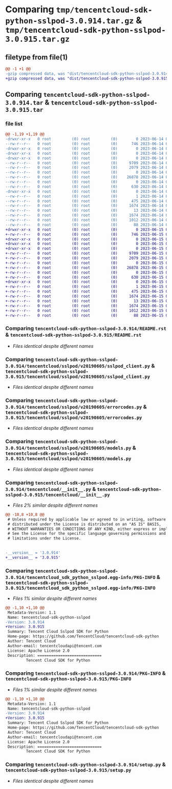 # Comparing `tmp/tencentcloud-sdk-python-sslpod-3.0.914.tar.gz` & `tmp/tencentcloud-sdk-python-sslpod-3.0.915.tar.gz`

## filetype from file(1)

```diff
@@ -1 +1 @@
-gzip compressed data, was "dist/tencentcloud-sdk-python-sslpod-3.0.914.tar", last modified: Wed Jun 14 00:33:38 2023, max compression
+gzip compressed data, was "dist/tencentcloud-sdk-python-sslpod-3.0.915.tar", last modified: Thu Jun 15 00:32:54 2023, max compression
```

## Comparing `tencentcloud-sdk-python-sslpod-3.0.914.tar` & `tencentcloud-sdk-python-sslpod-3.0.915.tar`

### file list

```diff
@@ -1,19 +1,19 @@
-drwxr-xr-x   0 root         (0) root         (0)        0 2023-06-14 00:33:38.000000 tencentcloud-sdk-python-sslpod-3.0.914/
--rw-r--r--   0 root         (0) root         (0)      746 2023-06-14 00:33:38.000000 tencentcloud-sdk-python-sslpod-3.0.914/README.rst
-drwxr-xr-x   0 root         (0) root         (0)        0 2023-06-14 00:33:38.000000 tencentcloud-sdk-python-sslpod-3.0.914/tencentcloud/
-drwxr-xr-x   0 root         (0) root         (0)        0 2023-06-14 00:33:38.000000 tencentcloud-sdk-python-sslpod-3.0.914/tencentcloud/sslpod/
-drwxr-xr-x   0 root         (0) root         (0)        0 2023-06-14 00:33:38.000000 tencentcloud-sdk-python-sslpod-3.0.914/tencentcloud/sslpod/v20190605/
--rw-r--r--   0 root         (0) root         (0)     9709 2023-06-14 00:33:38.000000 tencentcloud-sdk-python-sslpod-3.0.914/tencentcloud/sslpod/v20190605/sslpod_client.py
--rw-r--r--   0 root         (0) root         (0)     2079 2023-06-14 00:33:38.000000 tencentcloud-sdk-python-sslpod-3.0.914/tencentcloud/sslpod/v20190605/errorcodes.py
--rw-r--r--   0 root         (0) root         (0)        0 2023-06-14 00:33:38.000000 tencentcloud-sdk-python-sslpod-3.0.914/tencentcloud/sslpod/v20190605/__init__.py
--rw-r--r--   0 root         (0) root         (0)    26878 2023-06-14 00:33:38.000000 tencentcloud-sdk-python-sslpod-3.0.914/tencentcloud/sslpod/v20190605/models.py
--rw-r--r--   0 root         (0) root         (0)        0 2023-06-14 00:33:38.000000 tencentcloud-sdk-python-sslpod-3.0.914/tencentcloud/sslpod/__init__.py
--rw-r--r--   0 root         (0) root         (0)      630 2023-06-14 00:33:38.000000 tencentcloud-sdk-python-sslpod-3.0.914/tencentcloud/__init__.py
-drwxr-xr-x   0 root         (0) root         (0)        0 2023-06-14 00:33:38.000000 tencentcloud-sdk-python-sslpod-3.0.914/tencentcloud_sdk_python_sslpod.egg-info/
--rw-r--r--   0 root         (0) root         (0)        1 2023-06-14 00:33:38.000000 tencentcloud-sdk-python-sslpod-3.0.914/tencentcloud_sdk_python_sslpod.egg-info/dependency_links.txt
--rw-r--r--   0 root         (0) root         (0)      475 2023-06-14 00:33:38.000000 tencentcloud-sdk-python-sslpod-3.0.914/tencentcloud_sdk_python_sslpod.egg-info/SOURCES.txt
--rw-r--r--   0 root         (0) root         (0)     1674 2023-06-14 00:33:38.000000 tencentcloud-sdk-python-sslpod-3.0.914/tencentcloud_sdk_python_sslpod.egg-info/PKG-INFO
--rw-r--r--   0 root         (0) root         (0)       13 2023-06-14 00:33:38.000000 tencentcloud-sdk-python-sslpod-3.0.914/tencentcloud_sdk_python_sslpod.egg-info/top_level.txt
--rw-r--r--   0 root         (0) root         (0)     1674 2023-06-14 00:33:38.000000 tencentcloud-sdk-python-sslpod-3.0.914/PKG-INFO
--rw-r--r--   0 root         (0) root         (0)     1012 2023-06-14 00:33:38.000000 tencentcloud-sdk-python-sslpod-3.0.914/setup.py
--rw-r--r--   0 root         (0) root         (0)       88 2023-06-14 00:33:38.000000 tencentcloud-sdk-python-sslpod-3.0.914/setup.cfg
+drwxr-xr-x   0 root         (0) root         (0)        0 2023-06-15 00:32:53.000000 tencentcloud-sdk-python-sslpod-3.0.915/
+-rw-r--r--   0 root         (0) root         (0)      746 2023-06-15 00:32:53.000000 tencentcloud-sdk-python-sslpod-3.0.915/README.rst
+drwxr-xr-x   0 root         (0) root         (0)        0 2023-06-15 00:32:53.000000 tencentcloud-sdk-python-sslpod-3.0.915/tencentcloud/
+drwxr-xr-x   0 root         (0) root         (0)        0 2023-06-15 00:32:53.000000 tencentcloud-sdk-python-sslpod-3.0.915/tencentcloud/sslpod/
+drwxr-xr-x   0 root         (0) root         (0)        0 2023-06-15 00:32:53.000000 tencentcloud-sdk-python-sslpod-3.0.915/tencentcloud/sslpod/v20190605/
+-rw-r--r--   0 root         (0) root         (0)     9709 2023-06-15 00:32:53.000000 tencentcloud-sdk-python-sslpod-3.0.915/tencentcloud/sslpod/v20190605/sslpod_client.py
+-rw-r--r--   0 root         (0) root         (0)     2079 2023-06-15 00:32:53.000000 tencentcloud-sdk-python-sslpod-3.0.915/tencentcloud/sslpod/v20190605/errorcodes.py
+-rw-r--r--   0 root         (0) root         (0)        0 2023-06-15 00:32:53.000000 tencentcloud-sdk-python-sslpod-3.0.915/tencentcloud/sslpod/v20190605/__init__.py
+-rw-r--r--   0 root         (0) root         (0)    26878 2023-06-15 00:32:53.000000 tencentcloud-sdk-python-sslpod-3.0.915/tencentcloud/sslpod/v20190605/models.py
+-rw-r--r--   0 root         (0) root         (0)        0 2023-06-15 00:32:53.000000 tencentcloud-sdk-python-sslpod-3.0.915/tencentcloud/sslpod/__init__.py
+-rw-r--r--   0 root         (0) root         (0)      630 2023-06-15 00:32:53.000000 tencentcloud-sdk-python-sslpod-3.0.915/tencentcloud/__init__.py
+drwxr-xr-x   0 root         (0) root         (0)        0 2023-06-15 00:32:53.000000 tencentcloud-sdk-python-sslpod-3.0.915/tencentcloud_sdk_python_sslpod.egg-info/
+-rw-r--r--   0 root         (0) root         (0)        1 2023-06-15 00:32:53.000000 tencentcloud-sdk-python-sslpod-3.0.915/tencentcloud_sdk_python_sslpod.egg-info/dependency_links.txt
+-rw-r--r--   0 root         (0) root         (0)      475 2023-06-15 00:32:53.000000 tencentcloud-sdk-python-sslpod-3.0.915/tencentcloud_sdk_python_sslpod.egg-info/SOURCES.txt
+-rw-r--r--   0 root         (0) root         (0)     1674 2023-06-15 00:32:53.000000 tencentcloud-sdk-python-sslpod-3.0.915/tencentcloud_sdk_python_sslpod.egg-info/PKG-INFO
+-rw-r--r--   0 root         (0) root         (0)       13 2023-06-15 00:32:53.000000 tencentcloud-sdk-python-sslpod-3.0.915/tencentcloud_sdk_python_sslpod.egg-info/top_level.txt
+-rw-r--r--   0 root         (0) root         (0)     1674 2023-06-15 00:32:53.000000 tencentcloud-sdk-python-sslpod-3.0.915/PKG-INFO
+-rw-r--r--   0 root         (0) root         (0)     1012 2023-06-15 00:32:53.000000 tencentcloud-sdk-python-sslpod-3.0.915/setup.py
+-rw-r--r--   0 root         (0) root         (0)       88 2023-06-15 00:32:53.000000 tencentcloud-sdk-python-sslpod-3.0.915/setup.cfg
```

### Comparing `tencentcloud-sdk-python-sslpod-3.0.914/README.rst` & `tencentcloud-sdk-python-sslpod-3.0.915/README.rst`

 * *Files identical despite different names*

### Comparing `tencentcloud-sdk-python-sslpod-3.0.914/tencentcloud/sslpod/v20190605/sslpod_client.py` & `tencentcloud-sdk-python-sslpod-3.0.915/tencentcloud/sslpod/v20190605/sslpod_client.py`

 * *Files identical despite different names*

### Comparing `tencentcloud-sdk-python-sslpod-3.0.914/tencentcloud/sslpod/v20190605/errorcodes.py` & `tencentcloud-sdk-python-sslpod-3.0.915/tencentcloud/sslpod/v20190605/errorcodes.py`

 * *Files identical despite different names*

### Comparing `tencentcloud-sdk-python-sslpod-3.0.914/tencentcloud/sslpod/v20190605/models.py` & `tencentcloud-sdk-python-sslpod-3.0.915/tencentcloud/sslpod/v20190605/models.py`

 * *Files identical despite different names*

### Comparing `tencentcloud-sdk-python-sslpod-3.0.914/tencentcloud/__init__.py` & `tencentcloud-sdk-python-sslpod-3.0.915/tencentcloud/__init__.py`

 * *Files 2% similar despite different names*

```diff
@@ -10,8 +10,8 @@
 # Unless required by applicable law or agreed to in writing, software
 # distributed under the License is distributed on an "AS IS" BASIS,
 # WITHOUT WARRANTIES OR CONDITIONS OF ANY KIND, either express or implied.
 # See the License for the specific language governing permissions and
 # limitations under the License.
 
 
-__version__ = '3.0.914'
+__version__ = '3.0.915'
```

### Comparing `tencentcloud-sdk-python-sslpod-3.0.914/tencentcloud_sdk_python_sslpod.egg-info/PKG-INFO` & `tencentcloud-sdk-python-sslpod-3.0.915/tencentcloud_sdk_python_sslpod.egg-info/PKG-INFO`

 * *Files 1% similar despite different names*

```diff
@@ -1,10 +1,10 @@
 Metadata-Version: 1.1
 Name: tencentcloud-sdk-python-sslpod
-Version: 3.0.914
+Version: 3.0.915
 Summary: Tencent Cloud Sslpod SDK for Python
 Home-page: https://github.com/TencentCloud/tencentcloud-sdk-python
 Author: Tencent Cloud
 Author-email: tencentcloudapi@tencent.com
 License: Apache License 2.0
 Description: ============================
         Tencent Cloud SDK for Python
```

### Comparing `tencentcloud-sdk-python-sslpod-3.0.914/PKG-INFO` & `tencentcloud-sdk-python-sslpod-3.0.915/PKG-INFO`

 * *Files 1% similar despite different names*

```diff
@@ -1,10 +1,10 @@
 Metadata-Version: 1.1
 Name: tencentcloud-sdk-python-sslpod
-Version: 3.0.914
+Version: 3.0.915
 Summary: Tencent Cloud Sslpod SDK for Python
 Home-page: https://github.com/TencentCloud/tencentcloud-sdk-python
 Author: Tencent Cloud
 Author-email: tencentcloudapi@tencent.com
 License: Apache License 2.0
 Description: ============================
         Tencent Cloud SDK for Python
```

### Comparing `tencentcloud-sdk-python-sslpod-3.0.914/setup.py` & `tencentcloud-sdk-python-sslpod-3.0.915/setup.py`

 * *Files identical despite different names*

